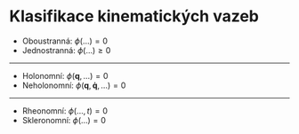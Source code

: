 Klasifikace kinematických vazeb
===============================

- Oboustranná: $`\phi(\ldots)=0`$
- Jednostranná: $`\phi(\ldots)≥0`$
---
- Holonomní: $`\phi(\bm{q},\ldots)=0`$
- Neholonomní: $`\phi(\bm{q},\bm{q̇},\ldots)=0`$
---
- Rheonomní: $`\phi(\dots,t)=0`$
- Skleronomní: $`\phi(\dots)=0`$